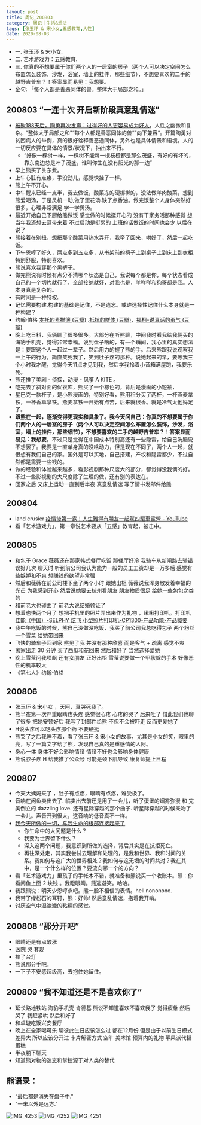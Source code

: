 ```yaml
---
layout: post
title: 周记_200803
category: 周记｜生活&想法
tags: [张玉环 & 宋小女,五感教育,人性]
date: 2020-08-03
---
```

- 一. 张玉环 & 宋小女.
- 二. 艺术游戏力：五感教育.
- 三. 你真的不想要属于你们两个人的一居室的房子（两个人可以决定空间怎么布置怎么装饰，沙发，浴室，墙上的挂件，那些细节），不想要喜欢的二手的越野吉普车？！答案显而易见：我想要。
- 金句: 「每个人都是善恶同体的兽。整体大于局部之和。」

## 200803 “一连十次 开启新阶段真意乱情迷”
  - [被砍188天后，陶勇再次发声：过得好的人更容易成为好人](https://mp.weixin.qq.com/s/vDwb7bgQcl5zqwmYrX9wbg)，人性之幽微和复杂。“整体大于局部之和”“每个人都是善恶同体的兽“”向下兼容“。开篇陶勇对贫困病人的举例，真的很好诠释善恶通同体，另外也是具体情景和语境。人的一切反应要在具体的情景/状况下，抽出来不行。
    - “好像一棵树一样，一棵树不能每一根枝桠都是那么茂盛，有好的有坏的，靠东南边总是叶子茂盛，谁叫你生在没有阳光的那一边”
  - 早上熊买了关东煮。
  - 上午心脏有点疼，手没劲儿，感觉快挂了一样。
  - 熊上午不开心。
  - 中午醒来已经一点半，我去做饭，酸菜冻的硬梆梆的，没法做羊肉酸菜，想到熊爱喝汤，于是灵机一动,做了蛋花汤.缺了点香油。做完饭整个人身体突然好很多，心理非常满足.学一学煲汤。
  - 最近开始自己下厨给熊做饭 感觉做的时候挺开心的 没有干家务活那种感觉 想当年我还想去蓝带来着 不过启动是挺累的 上班的话做饭的时间也会少 以后在说了
  - 熊接着在别扭，想把那个酸菜用热水弄开，我牵了回来，哄好了，然后一起吃饭。
  - 下午恩哼了好久，两点多到五点多，从书架前的椅子上到桌子上到床上到衣柜.特别舒服，特别喜欢。
  - 熊说喜欢我穿那个黑裤子。
  - 做完熊说有时候有点分不清哪个状态是自己，我说每个都是你，每个状态看成自己的一个切片就行了，全部接纳就好，对我也是，羊咩咩和狗哥都是我。人本身真是复杂的。
  - 有时间是一种特权.
  - 记忆需要构建.构建的基础是记住，不是遗忘。或许选择性记住什么本身就是一种构建？
  - 约翰·伯格 [本托的素描簿 (豆瓣)](https://book.douban.com/subject/27102174/comments/follows) .[抵抗的群体 (豆瓣)](https://book.douban.com/subject/30271798/)，[福柯-说真话的勇气 (豆瓣)](https://book.douban.com/subject/26726213/)
  - 晚上吃日料，我俩聊了很多很多。大部分在听熊聊，中间我时看我给我俩买的海豹手机壳，觉得非常幸福。说到盘子啥的，有一个瞬间，我心里的真实想法是：要跟这个人一起过一辈子。然后用力的握了熊的手。后来熊跟我说观察我一上午的行为，简直笑死我了，笑到肚子疼的那种。说她起来的早，要等我三个小时我才醒，觉得今天11点才见到我，然后学我拎着小音箱满屋跑，我要乐死。
  - 熊还推了美剧 - 侦探，动漫 - 风筝 A KITE 。
  - 吃完去了斜对面的优衣库，熊买了一个棕色的，背后是漫画的小短袖，
  - 星巴克一款杯子，是小熊漫画的，特别好看，熊用积分买了两杯，一杯燕麦拿铁，一杯香草拿铁。燕麦拿铁一开始有点苦，后来就很香。就是冷气太他妈足了。
  - **跟熊在一起，逐渐变得更现实和具象了。我今天问自己：你真的不想要属于你们两个人的一居室的房子（两个人可以决定空间怎么布置怎么装饰，沙发，浴室，墙上的挂件，那些细节），不想要喜欢的二手的越野吉普车？！答案显而易见：我想要**。不过只是觉得在中国成本特别高还有一些隐雷，给自己洗脑说不想罢了。我要是一直单身真的没啥动力，但是现在不同了，两个人一起，就很想有我们自己的家。国外是可以买地，自己搭建，产权和隐雷都少，不过自然都是需要一些钱的。
  - 做的经验和体验越来越多，看影视剧那种尺度大的部分，都觉得没我俩的好。不过一些影视剧的大尺度除了生理的做，还有别的表达在。
  - 回家之后 又床上运动一直到后半夜 真意乱情迷 写了情书发邮件给熊
  
## 200804 
  - land crusier [疫情後第一露！人生難得有朋友一起駕四驅車露營 - YouTube](https://www.youtube.com/watch?v=gDzxRZ99Mtg)
  - 看「艺术游戏力」，第一章说艺术要从「五感」教育起，被击中。
  
## 200805
  - 和包子 Grace 薇薇还在那家韩式餐厅吃饭 那餐厅好冷 我骑车从新闸路去骑错误好几次 聊天时 听到前公司我认为能力一般的员工工资却是一万多后 感觉有些嫉妒和不爽 想赚钱的欲望非常强
  - 然后和薇薇在前公司楼下坐了两个小时 跟她出柜 薇薇说我浑身散发着幸福的光芒 为我感到开心 然后说她要去杭州看朋友 朋友物质很足 给她一些包包之类的
  - 和前老大也碰面了 前老大说结婚领证了
  - 想着也快两个月了 想把手机里的照片弄出来作为礼物 ，瞅瞅打印机。打印机 [佳能（中国）-SELPHY 炫飞 小型照片打印机-CP1300-产品功能-产品概要](https://www.canon.com.cn/product/cp1300/)
  - 我中午吃饭的时候，熊自己没做没吃饭，我买了前公司我总吃得包子 两个粉丝一个雪菜 给她带回来 
  - 飞快的骑车子回到家 熊见了我 并没有那种欣喜 而是客气 + 疏离 感觉不爽
  - 离家出走 30 分钟 买了西瓜和花回来 然后和好了 当然选择爱她 
  - 晚上雪莹问我项飙 还有女朋友 正好出柜 雪莹说要做一个甲状腺的手术 好像恶性的机率较大
  - 《第七人》约翰·伯格
  
## 200806
  - 张玉环 & 宋小女 ，天阿，真哭死我了。
  - 熊半夜第一次严重眼睛疼头疼 感觉很心疼 心疼的哭了 后来吐了 借此我们也聊了很多 把她安顿好后 我写了封邮件给熊 不但不会被吓走 反而更爱她了 
  - H说头疼可以吃头疼那个药 不要硬挺
  - 熊哭了之后我睡不着，看了张玉环 & 宋小女的故事，尤其是小女的笑，眼里的亮，写了一篇文字给了熊，发现自己真的是重感情的人阿。
  - 身心一体 身体不好会影响情绪 情绪不好也会影响身体健康
  - 熊说脖子疼 H 给我推了公众号 可能是颈下肌导致 康复师提上日程
  
##  200807
  - 今天大姨妈来了 ，肚子有点疼，眼睛有点疼，难受极了。
  - 音响在闲鱼卖出去了. 临卖出去前还是用了一会儿，听了蛋堡的烟雾弥漫 和 完美倒立的 dazzling love. 还有星际穿越的那个曲子. 听星际穿越的时候亲吻了一会儿。声音开到很大，这音响的低音真不一样。
  - [我今天所做的一切，与我生命的根部连接起来了](https://mp.weixin.qq.com/s/06a8_Tk_dkxbtaMZ2GKfaw)
    - 你生命中的大问题是什么？
    - 我要为世界留下什么？
    - 深入这两个问题，我意识到所做的选择，背后其实是在抗拒死亡。
    - 再往深处走，其实我尝试去理解和处理的，是我和世界、我和时间的关系。我如何与这广大的世界相处？我如何与这无垠的时间共对？我在其中，是一个什么样的位置？要流向哪一个的方向？
  - 看「艺术游戏力」里孩子的手帐本不错，就准备和熊说买一个收账本。熊：你看闲鱼上面 2 块钱 。我瞪眼睛。熊逃避笑。哈哈。
  - 我跟熊说：明天少恩哼点吧。熊一脸不相信的表情。hell nononono.
  - 我带了绿松石的耳钉，熊：好帅! 然后意乱情迷，抱着我开啃。
  - 讨厌空气中湿漉漉的粘稠的感觉。
  
## 200808 “那分开吧”
  - 眼睛还是有点酸涨
  - 医院 哭 套现
  - 摔了台灯
  - 熊说那分手吧。
  - 一下子不安感超级高，去抱住她留住。
  
## 200809 “我不知道还是不是喜欢你了”
  - 延长路地铁站 海豹手机壳 肯德基 熊说不知道喜欢不喜欢我了 觉得疲惫 然后哭了 我赶紧哄 然后和好了
  - 和卓璇吃饭兴安餐厅 
  - 晚上在全家喝可乐 聊彼此生日应该怎么过 都在12月份 但是由于以前生日模式差异大 所以应该分开过 卡片解密方式 空旷 美术馆 预算内的礼物 苹果派代替蛋糕
  - 半夜躺下聊天
  - 知道熊对物的迷恋和掌控源于对人类的替代
  
## 熊语录：
  - “最后都是消失在盘子中."
  -  "一米以外是远方." 

![IMG_4253](https://user-images.githubusercontent.com/20737239/89450039-7fef3d80-d78c-11ea-95da-fb2097ec33e5.PNG)
![IMG_4252](https://user-images.githubusercontent.com/20737239/89450053-854c8800-d78c-11ea-8a83-781d3b8b2220.jpg)
![IMG_4251](https://user-images.githubusercontent.com/20737239/89450057-85e51e80-d78c-11ea-97e3-4c757ce7001c.jpg)

